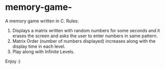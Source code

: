 # memory-game-
A memory game written in C.
Rules:
1. Displays a matrix written with random numbers for some seconds and it erases the screen and asks the user to enter numbers in same pattern.
2. Matrix Order (number of numbers displayed) increases along with the display time in each level.
3. Play along with Infinite Levels.

Enjoy :) 

